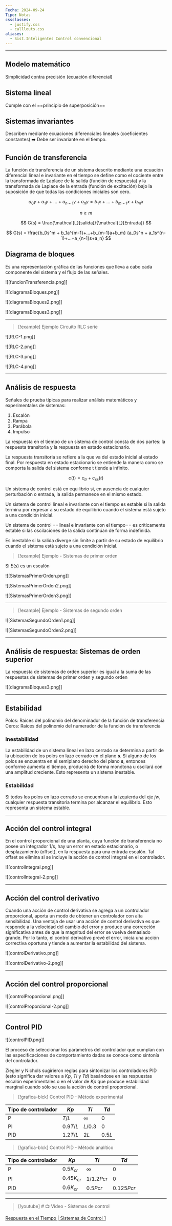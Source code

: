 ```yaml
---
Fecha: 2024-09-24
Tipo: Notas
cssclasses:
  - justify.css
  - calllouts.css
aliases:
  - Sist.Inteligentes Control convencional
---
```

-----
## Modelo matemático
Simplicidad contra precisión (ecuación diferencial)
## Sistema lineal
Cumple con el ==principio de superposición==
## Sistemas invariantes
Describen mediante ecuaciones diferenciales lineales (coeficientes constantes) ➡️ Debe ser invariante en el tiempo.

## Función de transferencia
La función de transferencia de un sistema descrito mediante una ecuación diferencial lineal e invariante en el tiempo se define como el cociente entre la transformada de Laplace de la salida (función de respuesta) y la transformada de Laplace de la entrada (función de excitación) bajo la suposición de que todas las condiciones iniciales son cero.

$$
a_0 y+a_1y+ ... + a_{n-1} y + a_ny = b_1x+...+b_{m-1}x + b_mx
$$

$$
n \geq m
$$

$$
G(s) = \frac{\mathcal{L}[salida]}{\mathcal{L}[Entrada]}
$$

$$
G(s) = \frac{b_0s^m + b_1a^{m-1}+...+b_{m-1}a+b_m}
{a_0s^n + a_1s^{n-1}+...+a_{n-1}s+a_n}
$$

## Diagrama de bloques

Es una representación gráfica de las funciones que lleva a cabo cada componente del sistema y el flujo de las señales.

![[funcionTransferencia.png]]

![[diagramaBloques.png]]

![[diagramaBloques2.png]]

![[diagramaBloques3.png]]

----
>[!example] Ejemplo Circuito RLC serie

![[RLC-1.png]]

![[RLC-2.png]]

![[RLC-3.png]]

![[RLC-4.png]]


----
## Análisis de respuesta
Señales de prueba típicas para realizar análisis matemáticos y experimentales de sistemas:
1. Escalón
2. Rampa
3. Parábola
4. Impulso

La respuesta en el tiempo de un sistema de control consta de dos partes: la respuesta transitoria y la respuesta en estado estacionario.

La respuesta transitoria se refiere a la que va del estado inicial al estado final. Por respuesta en estado estacionario se entiende la manera como se comporta la salida del sistema conforme t tiende a infinito.

$$c( t ) = c_{tr} + c_{ss} (t )$$

Un sistema de control está en equilibrio si, en ausencia de cualquier perturbación o entrada, la salida permanece en el mismo estado. 

Un sistema de control lineal e invariante con el tiempo es estable si la salida termina por regresar a su estado de equilibrio cuando el sistema está sujeto a una condición inicial. 

Un sistema de control ==lineal e invariante con el tiempo== es críticamente estable si las oscilaciones de la salida continúan de forma indefinida. 

Es inestable si la salida diverge sin límite a partir de su estado de equilibrio cuando el sistema está sujeto a una condición inicial.

>[!example] Ejemplo - Sistemas de primer orden

Si $E(s)$ es un escalón

![[SistemasPrimerOrden.png]]

![[SistemasPrimerOrden2.png]]

![[SistemasPrimerOrden3.png]]

----
>[!example] Ejemplo - Sistemas de segundo orden

![[SistemasSegundoOrden1.png]]

![[SistemasSegundoOrden2.png]]

----
## Análisis de respuesta: Sistemas de orden superior
La respuesta de sistemas de orden superior es igual a la suma de las respuestas de sistemas de primer orden y segundo orden

![[diagramaBloques3.png]]

----
## Estabilidad

Polos: Raíces del polinomio del denominador de la función de transferencia
Ceros: Raíces del polinomio del numerador de la función de transferencia

### Inestabilidad
La estabilidad de un sistema lineal en lazo cerrado se determina a partir de la ubicación de los polos en lazo cerrado en el plano **s**. Si alguno de los polos se encuentra en el semiplano derecho del plano **s**, entonces conforme aumenta el tiempo, producirá de forma monótona u oscilará con una amplitud creciente. Esto representa un sistema inestable.

### Estabilidad
Si todos los polos en lazo cerrado se encuentran a la izquierda del eje $jw$, cualquier respuesta transitoria termina por alcanzar el equilibrio. Esto representa un sistema estable.

----
## Acción del control integral
En el control proporcional de una planta, cuya función de transferencia no posee un integrador 1/s, hay un error en estado estacionario, o desplazamiento (offset), en la respuesta para una entrada escalón. Tal offset se elimina si se incluye la acción de control integral en el controlador.

![[controlIntegral.png]]

![[controlIntegral-2.png]]

---
## Acción del control derivativo
Cuando una acción de control derivativa se agrega a un controlador proporcional, aporta un modo de obtener un controlador con alta sensibilidad. Una ventaja de usar una acción de control derivativa es que responde a la velocidad del cambio del error y produce una corrección significativa antes de que la magnitud del error se vuelva demasiado grande. Por lo tanto, el control derivativo prevé el error, inicia una acción correctiva oportuna y tiende a aumentar la estabilidad del sistema.

![[controlDerivativo.png]]

![[controlDerivativo-2.png]]

----
## Acción del control proporcional

![[controlProporcional.png]]

![[controlProporcional-2.png]]

----
## Control PID

![[controlPID.png]]

El proceso de seleccionar los parámetros del controlador que cumplan con las especificaciones de comportamiento dadas se conoce como sintonía del controlador.

Ziegler y Nichols sugirieron reglas para sintonizar los controladores PID (esto significa dar valores a $Kp$, $Ti$ y $Td$) basándose en las respuestas escalón experimentales o en el valor de $Kp$ que produce estabilidad marginal cuando sólo se usa la acción de control proporcional.

>[!grafica-blck] Control PID - Método experimental

| Tipo de controlador | $Kp$      | $Ti$    | $Td$    |
| ------------------- | --------- | ------- | ------- |
| P                   | $T/L$     | ∞       | $0$     |
| PI                  | $0.9 T/L$ | $L/0.3$ | $0$     |
| PID                 | $1.2 T/L$ | $2L$    | $0.5 L$ |
>[!grafica-blck] Control PID - Método analítico

| Tipo de controlador | $Kp$          | $Ti$          | $Td$         |
| ------------------- | ------------- | ------------- | ------------ |
| P                   | $0.5K_{cr}$   | ∞             | $0$          |
| PI                  | $0.45 K_{cr}$ | $1/1.2 P{cr}$ | $0$          |
| PID                 | $0.6K_{cr}$   | $0.5P{cr}$    | $0.125P{cr}$ |

----
>[!youtube] # 📺 Video - Sistemas de control

[Respuesta en el Tiempo | Sistemas de Control 1](https://www.youtube.com/watch?v=MXsroKE7zGU)

